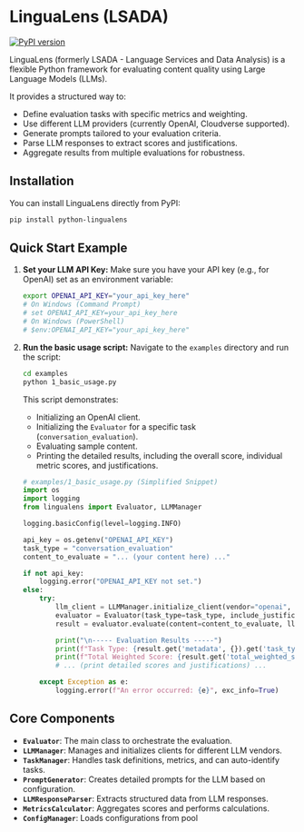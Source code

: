 # LinguaLens (LSADA)

[![PyPI version](https://badge.fury.io/py/lingualens.svg)](https://badge.fury.io/py/lingualens)

LinguaLens (formerly LSADA - Language Services and Data Analysis) is a flexible Python framework for evaluating content quality using Large Language Models (LLMs).

It provides a structured way to:

*   Define evaluation tasks with specific metrics and weighting.
*   Use different LLM providers (currently OpenAI, Cloudverse supported).
*   Generate prompts tailored to your evaluation criteria.
*   Parse LLM responses to extract scores and justifications.
*   Aggregate results from multiple evaluations for robustness.

## Installation

You can install LinguaLens directly from PyPI:

```bash
pip install python-lingualens
```

## Quick Start Example

1.  **Set your LLM API Key:**
    Make sure you have your API key (e.g., for OpenAI) set as an environment variable:

    ```bash
    export OPENAI_API_KEY="your_api_key_here"
    # On Windows (Command Prompt)
    # set OPENAI_API_KEY=your_api_key_here
    # On Windows (PowerShell)
    # $env:OPENAI_API_KEY="your_api_key_here"
    ```

2.  **Run the basic usage script:**
    Navigate to the `examples` directory and run the script:

    ```bash
    cd examples
    python 1_basic_usage.py
    ```

    This script demonstrates:
    *   Initializing an OpenAI client.
    *   Initializing the `Evaluator` for a specific task (`conversation_evaluation`).
    *   Evaluating sample content.
    *   Printing the detailed results, including the overall score, individual metric scores, and justifications.

    ```python
    # examples/1_basic_usage.py (Simplified Snippet)
    import os
    import logging
    from lingualens import Evaluator, LLMManager

    logging.basicConfig(level=logging.INFO)

    api_key = os.getenv("OPENAI_API_KEY")
    task_type = "conversation_evaluation"
    content_to_evaluate = "... (your content here) ..."

    if not api_key:
        logging.error("OPENAI_API_KEY not set.")
    else:
        try:
            llm_client = LLMManager.initialize_client(vendor="openai", api_key=api_key)
            evaluator = Evaluator(task_type=task_type, include_justification=True)
            result = evaluator.evaluate(content=content_to_evaluate, llm_client=llm_client)

            print("\n----- Evaluation Results -----")
            print(f"Task Type: {result.get('metadata', {}).get('task_type')}")
            print(f"Total Weighted Score: {result.get('total_weighted_score')}")
            # ... (print detailed scores and justifications) ...

        except Exception as e:
            logging.error(f"An error occurred: {e}", exc_info=True)

    ```

## Core Components

*   **`Evaluator`**: The main class to orchestrate the evaluation.
*   **`LLMManager`**: Manages and initializes clients for different LLM vendors.
*   **`TaskManager`**: Handles task definitions, metrics, and can auto-identify tasks.
*   **`PromptGenerator`**: Creates detailed prompts for the LLM based on configuration.
*   **`LLMResponseParser`**: Extracts structured data from LLM responses.
*   **`MetricsCalculator`**: Aggregates scores and performs calculations.
*   **`ConfigManager`**: Loads configurations from pool